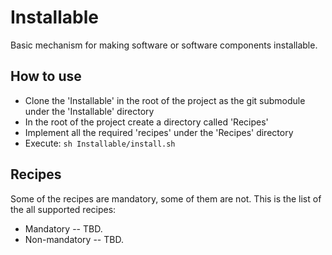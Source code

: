 # Installable

Basic mechanism for making software or software components installable.

## How to use

- Clone the 'Installable' in the root of the project as the git submodule under the 'Installable' directory
- In the root of the project create a directory called 'Recipes'
- Implement all the required 'recipes' under the 'Recipes' directory
- Execute: `sh Installable/install.sh`

## Recipes

Some of the recipes are mandatory, some of them are not. This is the list of the all supported recipes:

- Mandatory
  -- TBD.
- Non-mandatory
  -- TBD.
